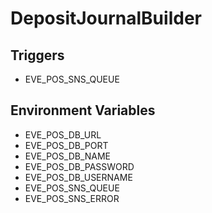 # DepositJournalBuilder

## Triggers

* EVE_POS_SNS_QUEUE

## Environment Variables

* EVE_POS_DB_URL
* EVE_POS_DB_PORT
* EVE_POS_DB_NAME
* EVE_POS_DB_PASSWORD
* EVE_POS_DB_USERNAME
* EVE_POS_SNS_QUEUE
* EVE_POS_SNS_ERROR